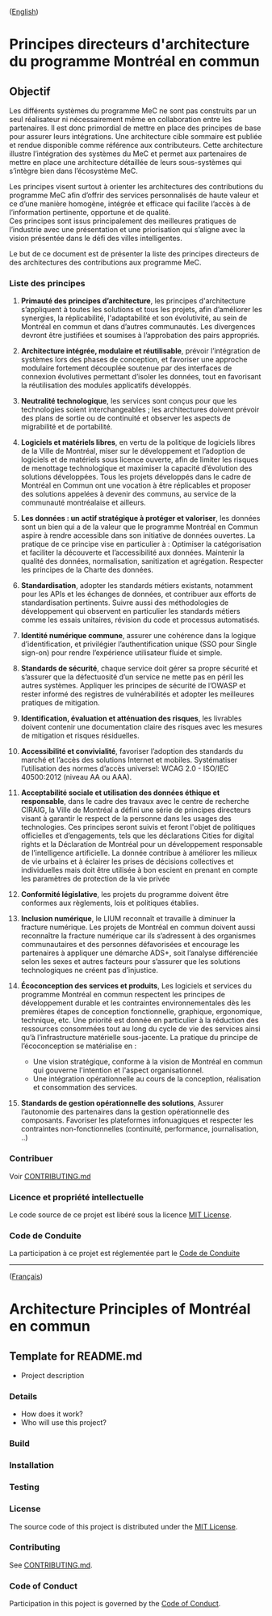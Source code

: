 
([English](#english-version))

<a id='french-version' class='anchor' aria-hidden='true'/>

# Principes directeurs d'architecture du programme Montréal en commun

## Objectif

Les différents systèmes du programme MeC ne sont pas construits par un seul réalisateur ni nécessairement même en collaboration entre les partenaires. Il est donc primordial de mettre en place des principes de base pour assurer leurs intégrations. Une architecture cible sommaire est publiée et rendue disponible comme référence aux contributeurs. Cette architecture illustre l’intégration des systèmes du MeC et permet aux partenaires de mettre en place une architecture détaillée de leurs sous-systèmes qui s’intègre bien dans l’écosystème MeC. <br />

Les principes visent surtout à orienter les architectures des contributions du programme MeC afin d’offrir des services personnalisés de haute valeur et ce d’une manière homogène, intégrée et efficace qui facilite l’accès à de l’information pertinente, opportune et de qualité.<br />
Ces principes sont issus principalement des meilleures pratiques de l’industrie avec une présentation et une priorisation qui s’aligne avec la vision présentée dans le défi des villes intelligentes.<br />

Le but de ce document est de présenter la liste des principes directeurs de des architectures des contributions aux programme MeC.


### Liste des principes

1. **Primauté des principes d’architecture**, les principes d'architecture s’appliquent à toutes les solutions et tous les projets, afin d’améliorer les synergies, la réplicabilité, l'adaptabilité   et son évolutivité, au sein de Montréal en commun et dans d’autres communautés. Les divergences devront être justifiées et soumises à l’approbation des pairs  appropriés.
2. **Architecture intégrée, modulaire et réutilisable**, prévoir l’intégration de systèmes lors des phases de conception, et favoriser une approche modulaire fortement découplée soutenue par des interfaces de connexion évolutives permettant d’isoler les données, tout en favorisant la réutilisation des modules applicatifs développés.
3. **Neutralité technologique**, les services sont conçus pour que les technologies soient interchangeables ; les architectures doivent prévoir des plans de sortie ou de continuité et observer les aspects de migrabilité et de portabilité.
4. **Logiciels et matériels libres**, en vertu de la politique de logiciels libres de la Ville de Montréal, miser sur le développement et l’adoption de logiciels et de matériels sous licence ouverte, afin de limiter les risques de menottage technologique et maximiser la capacité d’évolution des solutions développées. Tous les projets développés dans le cadre de Montréal en Commun ont une vocation à être réplicables et proposer des solutions appelées à devenir  des communs, au service de la communauté montréalaise et ailleurs.

5. **Les données : un actif stratégique à protéger et valoriser**, les données sont un bien qui a de la valeur que le programme Montréal en Commun aspire à rendre accessible dans son initiative de données ouvertes. La pratique de ce principe vise en particulier à :
Optimiser la catégorisation et faciliter la découverte et l’accessibilité aux données.
Maintenir la qualité des données, normalisation, sanitization et agrégation.
Respecter les principes de la Charte des données.

6. **Standardisation**, adopter les standards métiers existants, notamment pour les APIs et les échanges de données, et contribuer aux efforts de standardisation pertinents. Suivre aussi des méthodologies de développement qui observent en particulier les standards métiers comme les essais unitaires, révision du code et processus automatisés.

7. **Identité numérique commune**, assurer une cohérence dans la logique d’identification, et privilégier l’authentification unique (SSO pour Single sign-on) pour rendre l’expérience utilisateur fluide et simple.

8. **Standards de sécurité**, chaque service doit gérer sa propre sécurité et s’assurer que la défectuosité d’un service ne mette pas en péril les autres systèmes. Appliquer les principes de sécurité de l’OWASP et rester informé des registres de vulnérabilités et adopter les meilleures pratiques de mitigation.

9. **Identification, évaluation et atténuation des risques**, les livrables doivent contenir une documentation claire des risques avec les mesures de mitigation et risques résiduelles.

10. **Accessibilité et convivialité**, favoriser l’adoption des standards du marché et l’accès des solutions Internet et mobiles. Systématiser l’utilisation des normes d’accès universel: WCAG 2.0 - ISO/IEC 40500:2012 (niveau AA ou AAA).

11. **Acceptabilité sociale et utilisation des données éthique et responsable**, dans le cadre des travaux avec le centre de recherche CIRAIG, la Ville de Montréal a défini une série de principes directeurs visant à garantir le respect de la personne dans les usages des technologies. Ces principes seront suivis et feront l'objet de politiques officielles et d’engagements, tels que les déclarations Cities for digital rights et la Déclaration de Montréal pour un développement responsable de l’intelligence artificielle. 
La donnée contribue à améliorer les milieux de vie urbains et à éclairer les prises de décisions collectives et individuelles mais doit être utilisée à bon escient en prenant en compte les paramètres de protection de la vie privée

12. **Conformité législative**, les projets du programme doivent être conformes aux règlements, lois et politiques établies.

13. **Inclusion numérique**, le LIUM reconnaît et travaille à diminuer la fracture numérique. Les projets de Montréal en commun doivent aussi reconnaître la fracture numérique car ils s’adressent à des organismes communautaires et des personnes défavorisées et encourage les partenaires à appliquer une démarche ADS+, soit l’analyse différenciée selon les sexes et autres facteurs pour s’assurer que les solutions technologiques ne créent pas d’injustice.

14. **Écoconception des services et produits**, Les logiciels et services du programme Montréal en commun respectent les principes de développement durable et les contraintes environnementales dès les premières étapes de conception fonctionnelle, graphique, ergonomique, technique, etc. Une priorité est donnée en particulier à la réduction des ressources consommées tout au long du cycle de vie des services ainsi qu’à l’infrastructure matérielle sous-jacente. La pratique du principe de l’écoconception se matérialise en :  
    - Une vision stratégique, conforme à la vision de Montréal en commun qui gouverne l'intention et l'aspect organisationnel.
    - Une intégration opérationnelle au cours de la conception, réalisation et consommation des services.

15. **Standards de gestion opérationnelle des solutions**, Assurer l’autonomie des partenaires dans la gestion opérationnelle des composants. Favoriser les plateformes infonuagiques et respecter les contraintes non-fonctionnelles (continuité, performance, journalisation, ..)


### Contribuer

Voir [CONTRIBUTING.md](CONTRIBUTING.md#french-version)

### Licence et propriété intellectuelle

Le code source de ce projet est libéré sous la licence [MIT License](LICENSE).

### Code de Conduite

La participation à ce projet est réglementée part le [Code de Conduite](CODE_OF_CONDUCT.md#french-version)

______________________

([Français](#french-version))

<a id='english-version' class='anchor' aria-hidden='true'/>

# Architecture Principles of Montréal en commun

## Template for README.md

- Project description

### Details

- How does it work?
- Who will use this project?

### Build

### Installation

### Testing

### License

The source code of this project is distributed under the [MIT License](LICENSE).

### Contributing

See [CONTRIBUTING.md](CONTRIBUTING.md#english-version).

### Code of Conduct

Participation in this poject is governed by the [Code of Conduct](CODE_OF_CONDUCT.md).

